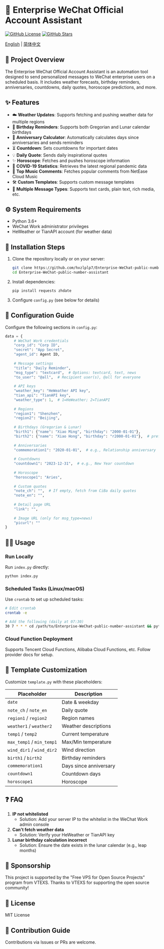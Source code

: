 # 🌟 Enterprise WeChat Official Account Assistant

[![GitHub License](https://img.shields.io/github/license/hxzlplp7/Enterprise-weixin-public-number-assistant)](https://github.com/hxzlplp7/Enterprise-weixin-public-number-assistant/blob/main/LICENSE)
[![GitHub Stars](https://img.shields.io/github/stars/hxzlplp7/Enterprise-weixin-public-number-assistant)](https://github.com/hxzlplp7/Enterprise-weixin-public-number-assistant/stargazers)

[English](README.md) | [简体中文](README_zh.md)

## 📖 Project Overview
The Enterprise WeChat Official Account Assistant is an automation tool designed to send personalized messages to WeChat enterprise users on a scheduled basis. It includes weather forecasts, birthday reminders, anniversaries, countdowns, daily quotes, horoscope predictions, and more.

## ✨ Features
- ☁️ **Weather Updates**: Supports fetching and pushing weather data for multiple regions
- 🎂 **Birthday Reminders**: Supports both Gregorian and Lunar calendar birthdays
- 🎉 **Anniversary Calculator**: Automatically calculates days since anniversaries and sends reminders
- ⏳ **Countdown**: Sets countdowns for important dates
- 💡 **Daily Quote**: Sends daily inspirational quotes
- ✨ **Horoscope**: Fetches and pushes horoscope information
- 🦠 **COVID-19 Statistics**: Retrieves the latest regional pandemic data
- 🎵 **Top Music Comments**: Fetches popular comments from NetEase Cloud Music
- 🛠️ **Custom Templates**: Supports custom message templates
- 📱 **Multiple Message Types**: Supports text cards, plain text, rich media, etc.

## ⚙️ System Requirements
- Python 3.6+
- WeChat Work administrator privileges
- HeWeather or TianAPI account (for weather data)

## 🚀 Installation Steps
1. Clone the repository locally or on your server:
   ```bash
   git clone https://github.com/hxzlplp7/Enterprise-WeChat-public-number-assistant.git
   cd Enterprise-WeChat-public-number-assistant
   ```
2. Install dependencies:
   ```bash
   pip install requests zhdate
   ```
3. Configure `config.py` (see below for details)

## 🔧 Configuration Guide
Configure the following sections in `config.py`:

```python
data = {
    # WeChat Work credentials
    "corp_id": "Corp ID",
    "secret": "App Secret",
    "agent_id": Agent ID,
    
    # Message settings
    "title": "Daily Reminder",
    "msg_type": "textcard",  # Options: textcard, text, news
    "to_user": "@all",  # Recipient user(s), @all for everyone
    
    # API keys
    "weather_key": "HeWeather API key",
    "tian_api": "TianAPI key",
    "weather_type": 1,  # 1=HeWeather; 2=TianAPI
    
    # Regions
    "region1": "Shenzhen",
    "region2": "Beijing",
    
    # Birthdays (Gregorian & Lunar)
    "birth1": {"name": "Xiao Ming", "birthday": "2000-01-01"},
    "birth2": {"name": "Xiao Hong", "birthday": "r2000-01-01"},  # prefix r = Lunar calendar
    
    # Anniversaries
    "commemoration1": "2020-01-01",  # e.g., Relationship anniversary
    
    # Countdowns
    "countdown1": "2023-12-31",  # e.g., New Year countdown
    
    # Horoscope
    "horoscope1": "Aries",
    
    # Custom quotes
    "note_ch": "",  # If empty, fetch from CiBa daily quotes
    "note_en": "",
    
    # Detail page URL
    "link": "",
    
    # Image URL (only for msg_type=news)
    "picurl": ""
}
```

## 🏃‍♂️ Usage
### Run Locally
Run `index.py` directly:
```bash
python index.py
```

### Scheduled Tasks (Linux/macOS)
Use `crontab` to set up scheduled tasks:
```bash
# Edit crontab
crontab -e

# Add the following (daily at 07:30)
30 7 * * * cd /path/to/Enterprise-WeChat-public-number-assistant && python index.py
```

### Cloud Function Deployment
Supports Tencent Cloud Functions, Alibaba Cloud Functions, etc. Follow provider docs for setup.

## 📝 Template Customization
Customize `template.py` with these placeholders:

| Placeholder | Description |
| --------------------- | ------------------ |
| `date`                | Date & weekday |
| `note_ch` / `note_en` | Daily quote |
| `region1` / `region2` | Region names |
| `weather1` / `weather2` | Weather descriptions |
| `temp1` / `temp2`     | Current temperature |
| `max_temp1` / `min_temp1` | Max/Min temperature |
| `wind_dir1` / `wind_dir2` | Wind direction |
| `birth1` / `birth2`     | Birthday reminders |
| `commemoration1`        | Days since anniversary |
| `countdown1`            | Countdown days |
| `horoscope1`            | Horoscope |

## ❓ FAQ
1. **IP not whitelisted**
   - Solution: Add your server IP to the whitelist in the WeChat Work admin console
2. **Can't fetch weather data**
   - Solution: Verify your HeWeather or TianAPI key
3. **Lunar birthday calculation incorrect**
   - Solution: Ensure the date exists in the lunar calendar (e.g., leap months)

## 🙏 Sponsorship
This project is supported by the "Free VPS for Open Source Projects" program from VTEXS.
Thanks to VTEXS for supporting the open source community!

## 📜 License
MIT License

## 🤝 Contribution Guide
Contributions via Issues or PRs are welcome.

